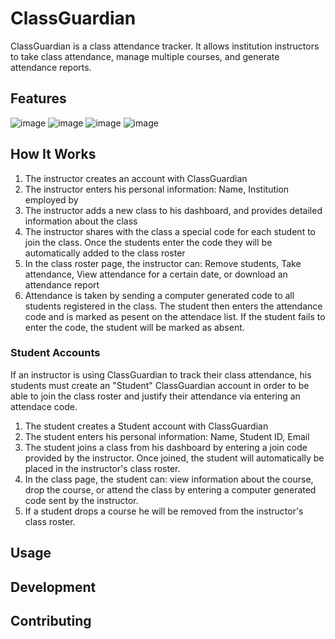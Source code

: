 # ClassGuardian 

ClassGuardian is a class attendance tracker. It allows institution instructors to take class attendance, manage multiple courses, and generate attendance reports.

## Features
![image](https://github.com/Summer-luna/ClassGuardian/assets/79678727/9e90a472-fe8f-4472-8142-18fe03206e6e) ![image](https://github.com/Summer-luna/ClassGuardian/assets/79678727/1264720a-1dc5-44d4-83ad-a3bb022de1f5) ![image](https://github.com/Summer-luna/ClassGuardian/assets/79678727/3a10208c-e85a-4eab-8c03-e0a03eb103bc) ![image](https://github.com/Summer-luna/ClassGuardian/assets/79678727/d60087e7-e928-40be-b591-63d015ec491d)

## How It Works

1. The instructor creates an account with ClassGuardian
2. The instructor enters his personal information: Name, Institution employed by
3. The instructor adds a new class to his dashboard, and provides detailed information about the class
4. The instructor shares with the class a special code for each student to join the class. Once the students enter the code they will be automatically added to the class roster
5. In the class roster page, the instructor can: Remove students, Take attendance, View attendance for a certain date, or download an attendance report
6. Attendance is taken by sending a computer generated code to all students registered in the class. The student then enters the attendance code and is marked as pesent on the attendace list. If the student fails to enter the code, the student will be marked as absent.

### Student Accounts

If an instructor is using ClassGuardian to track their class attendance, his students must create an "Student" ClassGuardian account in order to be able to join the class roster and justify their attendance via entering an attendace code.

1. The student creates a Student account with ClassGuardian
2. The student enters his personal information: Name, Student ID, Email
3. The student joins a class from his dashboard by entering a join code provided by the instructor. Once joined, the student will automatically be placed in the instructor's class roster.
4. In the class page, the student can: view information about the course, drop the course, or attend the class by entering a computer generated code sent by the instructor.
5. If a student drops a course he will be removed from the instructor's class roster.

## Usage

## Development

## Contributing


